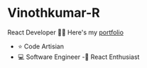 # Vinothkumar-R
React Developer
🧑‍💻 Here's my [portfolio](https://portfolio-react-lovat-gamma.vercel.app/)
- ⭐ Code Artisian
- 💻 Software Engineer
-🚀 React Enthusiast

